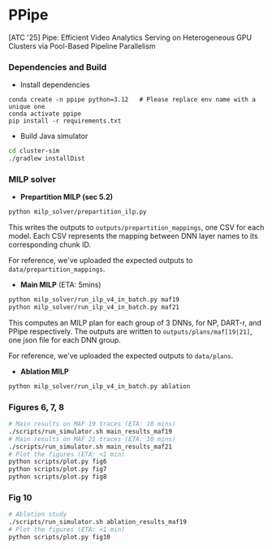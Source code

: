 # PPipe

[ATC '25] Pipe: Efficient Video Analytics Serving on Heterogeneous GPU Clusters via Pool-Based Pipeline Parallelism

### Dependencies and Build

* Install dependencies

```
conda create -n ppipe python=3.12   # Please replace env name with a unique one
conda activate ppipe
pip install -r requirements.txt
```

* Build Java simulator

```bash
cd cluster-sim
./gradlew installDist
```

### MILP solver

* **Prepartition MILP (sec 5.2)**

```bash
python milp_solver/prepartition_ilp.py
```

This writes the outputs to `outputs/prepartition_mappings`, one CSV for each
model. Each CSV represents the mapping between DNN layer names to its
corresponding chunk ID.

For reference, we've uploaded the expected outputs to
`data/prepartition_mappings`.

* **Main MILP** (ETA: 5mins)

```bash
python milp_solver/run_ilp_v4_in_batch.py maf19
python milp_solver/run_ilp_v4_in_batch.py maf21
```

This computes an MILP plan for each group of 3 DNNs, for NP, DART-r, and PPipe
respectively. The outputs are written to `outputs/plans/maf[19|21]`, one json
file for each DNN group.

For reference, we've uploaded the expected outputs to `data/plans`.

* **Ablation MILP**
```bash
python milp_solver/run_ilp_v4_in_batch.py ablation
```

### Figures 6, 7, 8

```bash
# Main results on MAF 19 traces (ETA: 10 mins)
./scripts/run_simulator.sh main_results_maf19
# Main results on MAF 21 traces (ETA: 10 mins)
./scripts/run_simulator.sh main_results_maf21
# Plot the figures (ETA: <1 min)
python scripts/plot.py fig6
python scripts/plot.py fig7
python scripts/plot.py fig8
```

### Fig 10

```bash
# Ablation study
./scripts/run_simulator.sh ablation_results_maf19
# Plot the figures (ETA: <1 min)
python scripts/plot.py fig10
```
